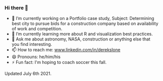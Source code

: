 ### Hi there 👋

- 🔭 I’m currently working on a Portfolio case study, Subject: Determining best city to pursue bids for a construction company based on availability of work and competition.
- 🌱 I’m currently learning more about R and visualization best practices.
- 💬 Ask me about astronomy, NASA, construction or anything else that you find interesting.
- 📫 How to reach me: www.linkedin.com/in/derekslone
- 😄 Pronouns: he/him/his
- ⚡ Fun fact: I'm hoping to coach soccer this fall.

Updated July 6th 2021.
